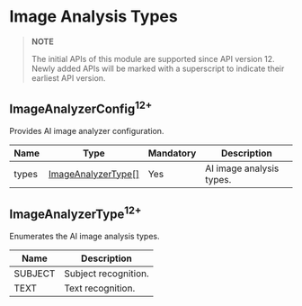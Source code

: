 # Image Analysis Types

>**NOTE**
>
>The initial APIs of this module are supported since API version 12. Newly added APIs will be marked with a superscript to indicate their earliest API version.

## ImageAnalyzerConfig<sup>12+</sup>

Provides AI image analyzer configuration.

| Name    | Type               | Mandatory  | Description                  |
| ------ | ----------------- | ---- | -------------------- |
| types | [ImageAnalyzerType[]](#imageanalyzertype12) | Yes| AI image analysis types.|

## ImageAnalyzerType<sup>12+</sup>

Enumerates the AI image analysis types.

| Name    | Description          |
| -------- | -------------- |
| SUBJECT | Subject recognition.|
| TEXT | Text recognition.|
